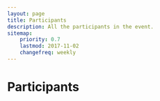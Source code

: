 ```yaml
---
layout: page
title: Participants
description: All the participants in the event.
sitemap:
    priority: 0.7
    lastmod: 2017-11-02
    changefreq: weekly
---
```

<h1>Participants</h1>

<div id="row" class="row">

</div>


<script>
var array = [
  ["Tino Kreutzer"," York University"  ],
  ["Prativa Baral"," York University"  ],
  ["Bobi Morris"," International Rescue Committee"  ],
  ["William Martin"," Catholic Relief Services"  ],
  ["Ruwan Rataynake"," London School of Hygiene & Tropical Medicine"  ],
  ["Paula Tenaglia"," Action Against Hunger"  ],
  ["Kusum Hachhethu"," World Food Programme"  ],
  ["Sandie Walton-Ellery"," ACAPS"  ],
  ["Richard Matthew"," University of California - Irvine"  ],
  ["Jochen Schubert"," University of California - Irvine"  ],
  ["Sifat Reazi"," University of California - Irvine"  ],
  ["Lauren Bateman"," American Red Cross"  ],
  ["Patrick Vinck"," Harvard Humanitarian Initiative"  ],
  ["Pavel Nabutovsky"," Quoin Inc."  ],
  ["Chris Houston"," Grand Challenges Canada"  ],
  ["Cecilie Hestbæk"," Elrha"  ],
  ["Dan Joseph"," American Red Cross"  ],
  ["Daliah Adler"," York University"  ],
  ["Syed Imran Ali"," York University"  ],
  ["Aijun An"," York University"  ],
  ["Ali Asgary"," York University"  ],
  ["Mazyar Fallah"," York University"  ],
  ["Raphael Aguiar"," York University"  ],
  ["Parke Godfrey"," York University"  ],
  ["Michaela Hynie"," York University"  ],
  ["Rahmah Khalid"," York University"  ],
  ["Usman Khan"," York University"  ],
  ["James Orbinski"," York University"  ],
  ["Spiros Pagiatakis"," York University"  ],
  ["Quazi Rahman"," York University"  ],
  ["Steven Wang"," York University"  ],
  ["Mary Wiktorowicz"," York University"  ],
  ["J.L. Crosbie"," MSF Canada"  ],
  ["Oren Jalon"," Independent Consultant"  ],
  ["Ben Harvey"," UNHCR"  ],
  ["Jennie Phillips"," University of Toronto"  ],
  ["Mathieu Poirier"," York University"  ],
  ["Aria Ilyad Ahmad"," York University"  ],
  ["Mark Adkins"," York University"  ],
  ["Georges Monette"," York University"  ],
  ["Elena Chopyak"," International Rescue Committee"  ],
  ["Manos Papagelis"," York University"  ],
  ["Seyed Moghadas"," York University"  ],
  ["Jana Daher"," Action Against Hunger"  ],
  ["Farzaneh Heidari"," York University"  ],
  ["Xuan Li"," York University"  ],
  ["Tilemachos Pechlivanoglou"," York University"  ],
  ["Francois Claveau"," Université de Sherbrooke"  ],
  ["Fatima Mussa"," York University"  ],
  ["Catherine Pagiatakis"," National Research Council Canada"  ],
  ["Guillaume Dandurand"," Université de Sherbrooke"  ],
  ["Jean-Francois Dubé"," Université de Sherbrooke"  ],
  ["Gautham Krishnaraj"," McMaster University"  ],
  ["Victoria Sauveplane"," University of Toronto"  ],
  ["Donna Dupont"," Purple Compass"  ],
  ["Edmond Wach"," CartONG"  ],
  ["Aaron de Mello"," Full Stack Developer"  ],
  ["Robert DiRaddo"," National Research Council Canada"  ],
  ["Shubhdeep Nagi"," York University"  ],
  ["Elena Gianni"," The New York Times"  ],
  ["Daniel Sellen"," University of Toronto"  ],
  ["Gabriela Gonzalez Martinez"," York University"  ],
  ["Maxym Malynowsky"," REACH"  ],
  ["Nasser Alsadhan"," Queen's University"  ],
  ["James Madhier"," Rainmaker Enterprise"  ],
  ["Michael Moszczynski"," ImmerLearn"  ],
  ["Tarek Elgebely"," OCHA"  ],
  ["Tamara Glazer"," University of Chicago"  ],
  ["Anna Bellos"," Global Public Health Consultant"  ],
  ["Peter Potsepp"," "  ],
  ["Claudia Emerson"," "  ]
]   

array.sort(function(a, b) {
    var textA = a[0].toUpperCase();
    var textB = b[0].toUpperCase();
    return (textA < textB) ? -1 : (textA > textB) ? 1 : 0;
});

var x = document.getElementById("row");
for (let i = 0; i < array.length; i++) {
    var div = document.createElement('div');
    div.className = "4u 12u$(small)";
    div.classList.add("boxes");
    
    var item = document.createElement('span');
    item.className = "name";
    item.appendChild(document.createTextNode(array[i][0]));
    item.appendChild(document.createElement("br"));
    div.appendChild(item);
    
    var org = document.createElement('span');
    org.className = "org";
    org.appendChild(document.createTextNode(array[i][1]));
    div.appendChild(org);
   
    x.appendChild(div);
}
</script>


